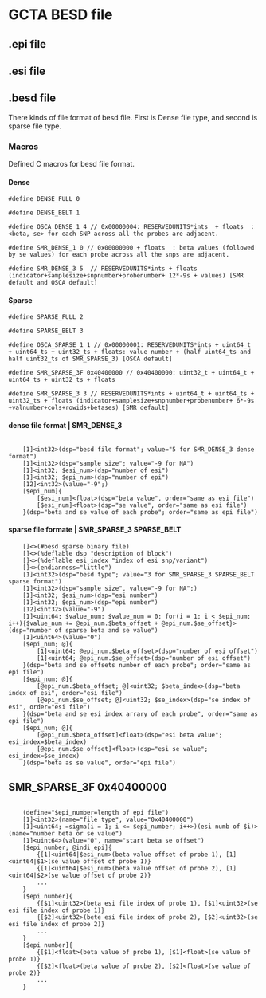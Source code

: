 # GCTA BESD file

## .epi file

## .esi file

## .besd file


There kinds of file format of besd file. First is Dense file type, and second is sparse file type.
### Macros

Defined C macros for besd file format. 

#### Dense
`#define DENSE_FULL 0`

`#define DENSE_BELT 1`

`#define OSCA_DENSE_1 4 // 0x00000004: RESERVEDUNITS*ints  + floats  :  <beta, se> for each SNP across all the probes are adjacent.`

`#define SMR_DENSE_1 0 // 0x00000000 + floats  : beta values (followed by se values) for each probe across all the snps are adjacent.`

`#define SMR_DENSE_3 5  // RESERVEDUNITS*ints + floats (indicator+samplesize+snpnumber+probenumber+ 12*-9s + values) [SMR default and OSCA default]`

#### Sparse
`#define SPARSE_FULL 2`

`#define SPARSE_BELT 3`

`#define OSCA_SPARSE_1 1 // 0x00000001: RESERVEDUNITS*ints + uint64_t  + uint64_ts + uint32_ts + floats: value number + (half uint64_ts and half uint32_ts of SMR_SPARSE_3) [OSCA default]`

`#define SMR_SPARSE_3F 0x40400000 // 0x40400000: uint32_t + uint64_t + uint64_ts + uint32_ts + floats`

`#define SMR_SPARSE_3 3 // RESERVEDUNITS*ints + uint64_t + uint64_ts + uint32_ts + floats (indicator+samplesize+snpnumber+probenumber+ 6*-9s +valnumber+cols+rowids+betases) [SMR default]`


#### dense file format | SMR_DENSE_3

```

    [1]<int32>(dsp="besd file format"; value="5 for SMR_DENSE_3 dense format")
    [1]<int32>(dsp="sample size"; value="-9 for NA")
    [1]<int32; $esi_num>(dsp="number of esi")
    [1]<int32; $epi_num>(dsp="number of epi")
    [12]<int32>(value="-9";)
    [$epi_num]{
        [$esi_num]<float>(dsp="beta value", order="same as esi file")
        [$esi_num]<float>(dsp="se value", order="same as esi file")
    }(dsp="beta and se value of each probe"; order="same as epi file")

```

#### sparse file formate | SMR_SPARSE_3 SPARSE_BELT

```
    []<>(#besd sparse binary file)
    []<>(%deflable dsp "description of block")
    []<>(%deflable esi_index "index of esi snp/variant")
    []<>(endianness="little")
    [1]<int32>(dsp="besd type"; value="3 for SMR_SPARSE_3 SPARSE_BELT sparse format")  
    [1]<int32>(dsp="sample size", value="-9 for NA";)  
    [1]<int32; $esi_num>(dsp="esi number")  
    [1]<int32; $epi_num>(dsp="epi number")  
    [12]<int32>(value="-9")  
    [1]<uint64; $value_num; $value_num = 0; for(i = 1; i < $epi_num; i++){$value_num += @epi_num.$beta_offset + @epi_num.$se_offset}>(dsp="number of sparse beta and se value")  
    [1]<uint64>(value="0")
    [$epi_num; @]{  
        [1]<uint64; @epi_num.$beta_offset>(dsp="number of esi offset")
        [1]<uint64; @epi_num.$se_offset>(dsp="number of esi offset") 
    }(dsp="beta and se offsets number of each probe"; order="same as epi file")
    [$epi_num; @]{
        [@epi_num.$beta_offset; @]<uint32; $beta_index>(dsp="beta index of esi", order="esi file")
        [@epi_num.$se_offset; @]<uint32; $se_index>(dsp="se index of esi", order="esi file")
    }(dsp="beta and se esi index arrary of each probe", order="same as epi file")
    [$epi_num; @]{
        [@epi_num.$beta_offset]<float>(dsp="esi beta value"; esi_index=$beta_index)
        [@epi_num.$se_offset]<float>(dsp="esi se value"; esi_index=$se_index)
    }(dsp="beta as se value", order="epi file")

```

## SMR_SPARSE_3F 0x40400000

```

    (define="$epi_number=length of epi file")
    [1]<int32>(name="file type", value="0x40400000")
    [1]<uint64; =sigma(i = 1; i <= $epi_number; i++>)(esi numb of $i)>(name="number beta or se value")
    [1]<uint64>(value="0", name="start beta se offset")
    [$epi_number; @indi_epi]{
        {[1]<uint64|$esi_num>(beta value offset of probe 1), [1]<uint64|$1>(se value offset of probe 1)}
        {[1]<uint64|$esi_num>(beta value offset of probe 2), [1]<uint64|$2>(se value offset of probe 2)}
        ...
    }
    [$epi number]{
        {[$1]<uint32>(beta esi file index of probe 1), [$1]<uint32>(se esi file index of probe 1)}
        {[$2]<uint32>(bete esi file index of probe 2), [$2]<uint32>(se esi file index of probe 2)}
        ...
    }
    [$epi number]{
        {[$1]<float>(beta value of probe 1), [$1]<float>(se value of probe 1)}
        {[$2]<float>(beta value of probe 2), [$2]<float>(se value of probe 2)}
        ...
    }

```

